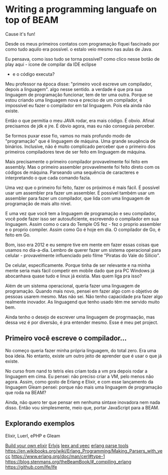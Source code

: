 # Writing a programming languafe on top of BEAM

Cause it's fun!

Desde os meus primeiros contatos com programação fiquei fascinado por como tudo aquilo era possível. o estalo veio mesmo
nas aulas de Java.

Eu pensava, como isso tudo se torna possível? como clico nesse botão de play aqui - ícone de compilar da IDE eclipse
- e o código executa?

Meu professor na época disse: "primeiro você escreve um compilador, depois a linguagem". algo nesse sentido. a verdade
é que pra sua linguagem de programação funcionar, tem de ter uma outra. Porque se estou criando uma linguagem nova
e preciso de um compilador, é impossível eu fazer o compilador em tal linguagem. Pois ela ainda não existe.

Então o que permitia o meu JAVA rodar, era mais código. É obvio. Afinal precisamos de jdk e jre. É óbvio agora, mas eu não conseguia perceber.

Se formos puxar esse fio, vamos no mais profundo modo de "programação" que é linguagem de máquina. Uma grande seuqência
de binários. Inclusive, não é muito complicado perceber que o primeiro dos primeiros compiladores teve de ser feito em
linguagem de máquina.

Mais precisamente o primeiro compilador provavelmente foi feito em assembly. Mas o primeiro assembler provavelmente foi
feito direto com os códigos de máquina. Parseando uma sequência de caracteres e interpretando o que cada comando fazia.

Uma vez que o primeiro foi feito, fazer os próximos é mais fácil. É possível usar um assembler pra fazer um assembler.
É possível também usar um assembler para fazer um compilador, que lida com uma linguagem de programação de mais alto
nível.

E uma vez que você tem a linguagem de programação e seu compilador, você pode fazer isso ser autosuficiente, escrevendo
o compilador em sua linguagem. Assim como o cara do Temple OS fez - fez o proprio assembler e o proprio compiler. Assim como Go é hoje em dia. O compilador de Go,
é feito em Go.

Bom, isso era 2012 e eu sempre tive em mente em fazer essas coisas que usamos no dia-a-dia. Lembro de querer fazer um
sistema operacional para celular - provavelmente influenciado pelo filme "Piratas do Vale do Silício".

De celular, especificamente. Porque tinha de ser relevante e na minha mente seria mais fácil competir em mobile dado que
pra PC Windows já abocanhava quase tudo e linux já existia. Mas quem liga pra isso?

Além de um sistema operacional, queria fazer uma linguagem de programação. Quando mais novo, pensei em fazer algo com
o objetivo de pessoas usarem mesmo. Mas não sei. Não tenho capacidade pra fazer algo realmente inovador. As linguagend
que tenho usado têm me servido muito bem.

Ainda tenho o desejo de escrever uma linguagem de progrmaação, mas dessa vez é por diversão, é pra entender mesmo. Esse
é meu pet project.

## Primeiro você escreve o compilador...

No começo queria fazer minha própria linguagem, do total zero. Era uma boa ideia. No entanto, existe um outro jeito de
aprender que é usar o que já existe.

No curso from nand to tetris eles criam toda a vm pra depois rodar a linguagem em cima. Eu pensei: não preciso criar
a VM, pelo menos não agora. Assim, como gosto de Erlang e Elixir, e com esse lançamento da linguagem Gleam pensei:
porque não mais uma linguagem de programação que roda na BEAM?

Ainda, não quero ter que pensar em nenhuma sintaxe inovadora nem nada disso. Então vou simplesmente, meio que, portar
JavaScript para a BEAM.

## Explorando exemplos

Elixir, Luerl, ePHP e Gleam

[Build your own elixir](https://www.youtube.com/watch?v=IONWi9hayEA)
[Erlyjs](https://rsaccon.blogspot.com/2008/02/erlyjs-translating-javascript-to-erlang.html)
[leex and yeec](https://arifishaq.wordpress.com/2014/01/22/playing-with-leex-and-yeec/)
[erlang parse tools](https://www.erlang.org/docs/26/apps/parsetools/parsetools.pdf)
https://en.wikibooks.org/wiki/Erlang_Programming/Making_Parsers_with_yecc
https://www.erlang.org/doc/man/cerl#type-1
https://blog.stenmans.org/theBeamBook/#_compiling_erlang
https://github.com/lfe/lfe

